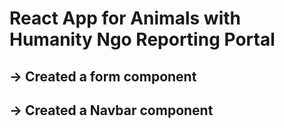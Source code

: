 # React App for Animals with Humanity Ngo Reporting Portal

## -> Created a form component
## -> Created a Navbar component
